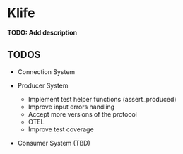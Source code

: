 # Klife

**TODO: Add description**

## TODOS

- Connection System

- Producer System

  - Implement test helper functions (assert_produced)
  - Improve input errors handling
  - Accept more versions of the protocol
  - OTEL
  - Improve test coverage

- Consumer System (TBD)
